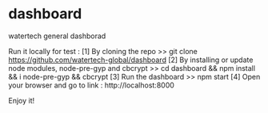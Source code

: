 # dashboard
watertech general dashborad 

Run it locally for test :
[1] By cloning the repo >> git clone https://github.com/watertech-global/dashboard
[2] By installing or update node modules, node-pre-gyp and cbcrypt >> cd dashboard && npm install && i node-pre-gyp && cbcrypt
[3] Run the dashboard >> npm start
[4] Open your browser and go to link : http://localhost:8000

Enjoy it!

